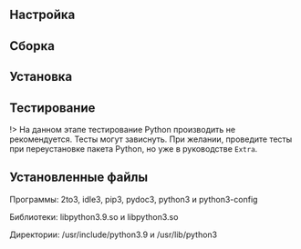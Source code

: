 <pkg :name="'python'" instsize showsbu2></pkg>

## Настройка

<package-script :package="'python'" :type="'configure'"></package-script>

## Сборка

<package-script :package="'python'" :type="'build'"></package-script>

## Установка

<package-script :package="'python'" :type="'install'"></package-script>

## Тестирование

<package-script :package="'python'" :type="'test'"></package-script>

!> На данном этапе тестирование Python производить не рекомендуется. Тесты могут зависнуть. При желании, проведите тесты при переустановке пакета Python, но уже в руководстве `Extra`.

## Установленные файлы

Программы: 2to3, idle3, pip3, pydoc3, python3 и python3-config

Библиотеки: libpython3.9.so и libpython3.so

Директории: /usr/include/python3.9 и /usr/lib/python3

<script>
	new Vue({ el: '#main' })
</script>

